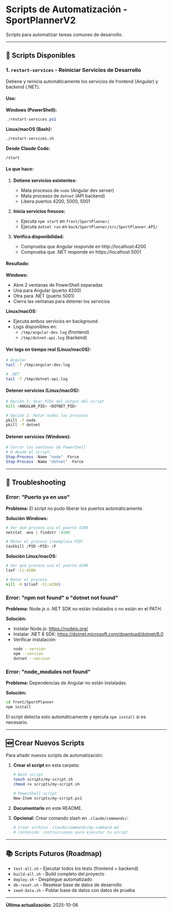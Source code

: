 # Scripts de Automatización - SportPlannerV2

Scripts para automatizar tareas comunes de desarrollo.

---

## 📜 Scripts Disponibles

### 1. `restart-services` - Reiniciar Servicios de Desarrollo

Detiene y reinicia automáticamente los servicios de frontend (Angular) y backend (.NET).

#### **Uso:**

**Windows (PowerShell):**
```powershell
./restart-services.ps1
```

**Linux/macOS (Bash):**
```bash
./restart-services.sh
```

**Desde Claude Code:**
```
/start
```

#### **Lo que hace:**

1. **Detiene servicios existentes:**
   - Mata procesos de `node` (Angular dev server)
   - Mata procesos de `dotnet` (API backend)
   - Libera puertos 4200, 5000, 5001

2. **Inicia servicios frescos:**
   - Ejecuta `npm start` en `front/SportPlanner/`
   - Ejecuta `dotnet run` en `back/SportPlanner/src/SportPlanner.API/`

3. **Verifica disponibilidad:**
   - Comprueba que Angular responde en http://localhost:4200
   - Comprueba que .NET responde en https://localhost:5001

#### **Resultado:**

**Windows:**
- Abre 2 ventanas de PowerShell separadas
- Una para Angular (puerto 4200)
- Otra para .NET (puerto 5001)
- Cierra las ventanas para detener los servicios

**Linux/macOS:**
- Ejecuta ambos servicios en background
- Logs disponibles en:
  - `/tmp/angular-dev.log` (frontend)
  - `/tmp/dotnet-api.log` (backend)

#### **Ver logs en tiempo real (Linux/macOS):**

```bash
# Angular
tail -f /tmp/angular-dev.log

# .NET
tail -f /tmp/dotnet-api.log
```

#### **Detener servicios (Linux/macOS):**

```bash
# Opción 1: Usar PIDs del output del script
kill <ANGULAR_PID> <DOTNET_PID>

# Opción 2: Matar todos los procesos
pkill -f node
pkill -f dotnet
```

#### **Detener servicios (Windows):**

```powershell
# Cerrar las ventanas de PowerShell
# O desde el script:
Stop-Process -Name "node" -Force
Stop-Process -Name "dotnet" -Force
```

---

## 🔧 Troubleshooting

### Error: "Puerto ya en uso"

**Problema:** El script no pudo liberar los puertos automáticamente.

**Solución Windows:**
```powershell
# Ver qué proceso usa el puerto 4200
netstat -ano | findstr :4200

# Matar el proceso (reemplaza PID)
taskkill /PID <PID> /F
```

**Solución Linux/macOS:**
```bash
# Ver qué proceso usa el puerto 4200
lsof -ti:4200

# Matar el proceso
kill -9 $(lsof -ti:4200)
```

### Error: "npm not found" o "dotnet not found"

**Problema:** Node.js o .NET SDK no están instalados o no están en el PATH.

**Solución:**
- Instalar Node.js: https://nodejs.org/
- Instalar .NET 8 SDK: https://dotnet.microsoft.com/download/dotnet/8.0
- Verificar instalación:
  ```bash
  node --version
  npm --version
  dotnet --version
  ```

### Error: "node_modules not found"

**Problema:** Dependencias de Angular no están instaladas.

**Solución:**
```bash
cd front/SportPlanner
npm install
```

El script detecta esto automáticamente y ejecuta `npm install` si es necesario.

---

## 🆕 Crear Nuevos Scripts

Para añadir nuevos scripts de automatización:

1. **Crear el script** en esta carpeta:
   ```bash
   # Bash script
   touch scripts/my-script.sh
   chmod +x scripts/my-script.sh

   # PowerShell script
   New-Item scripts/my-script.ps1
   ```

2. **Documentarlo** en este README.

3. **Opcional:** Crear comando slash en `.claude/commands/`:
   ```bash
   # Crear archivo .claude/commands/my-command.md
   # Contenido: instrucciones para ejecutar tu script
   ```

---

## 📚 Scripts Futuros (Roadmap)

- `test-all.sh` - Ejecutar todos los tests (frontend + backend)
- `build-all.sh` - Build completo del proyecto
- `deploy.sh` - Despliegue automatizado
- `db-reset.sh` - Resetear base de datos de desarrollo
- `seed-data.sh` - Poblar base de datos con datos de prueba

---

**Última actualización:** 2025-10-06
